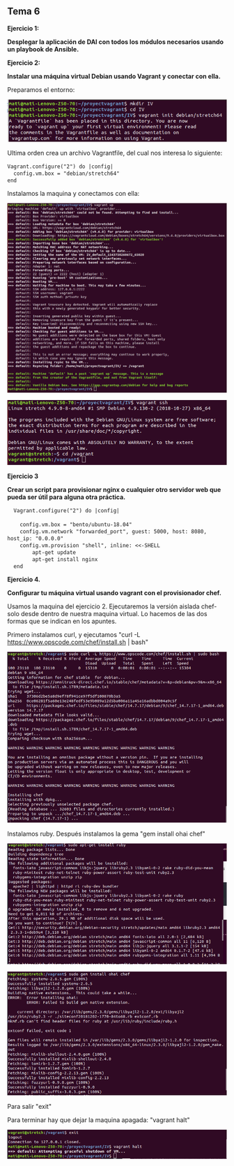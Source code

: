 ## Tema 6

**Ejercicio 1:**

**Desplegar la aplicación de DAI con todos los módulos necesarios usando un playbook de Ansible.**


**Ejercicio 2:**

**Instalar una máquina virtual Debian usando Vagrant y conectar con ella.**

Preparamos el entorno:

![imagen](Imagenes/t6_01.png)

Ultima orden crea un archivo Vagrantfile, del cual nos interesa lo siguiente:

    Vagrant.configure("2") do |config|
      config.vm.box = "debian/stretch64"
    end

Instalamos la maquina y conectamos con ella:

![imagen](Imagenes/t6_02.png)

![imagen](Imagenes/t6_03.png)

**Ejercicio 3**

**Crear un script para provisionar nginx o cualquier otro servidor web que pueda ser útil para alguna otra práctica.**

      Vagrant.configure("2") do |config|

        config.vm.box = "bento/ubuntu-18.04"
        config.vm.network "forwarded_port", guest: 5000, host: 8080, host_ip: "0.0.0.0"
        config.vm.provision "shell", inline: <<-SHELL
            apt-get update
            apt-get install nginx
      end  

**Ejercicio 4.**

**Configurar tu máquina virtual usando vagrant con el provisionador ​chef.​**

Usamos la maquina del ejercicio 2. Ejecutaremos la versión aislada chef-solo desde dentro de nuestra maquina virtual. Lo hacemos de las dos formas que se indican en los apuntes.

Primero instalamos curl, y ejecutamos "curl -L https://www.opscode.com/chef/install.sh | bash"

![imagen](Imagenes/t6_07.png)

Instalamos ruby. Después instalamos la gema "gem install ohai chef"

![imagen](Imagenes/t6_05.png)

![imagen](Imagenes/t6_06.png)

Para salir "exit"

Para terminar hay que dejar la maquina apagada: "vagrant halt"

![imagen](Imagenes/t6_08.png)
